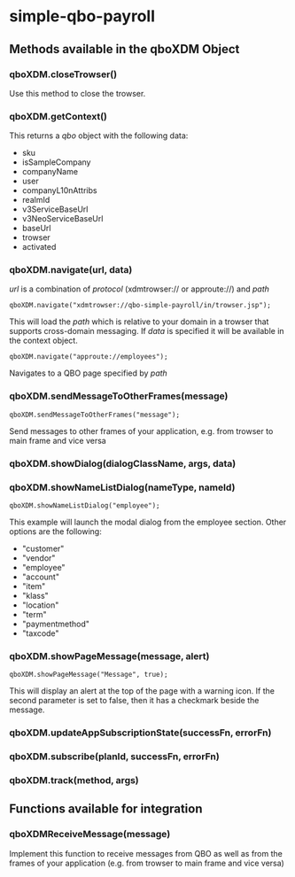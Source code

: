 # simple-qbo-payroll
## Methods available in the qboXDM Object
### qboXDM.closeTrowser()
Use this method to close the trowser.

### qboXDM.getContext()
This returns a *qbo* object with the following data: 
- sku
- isSampleCompany
- companyName
- user
- companyL10nAttribs
- realmId
- v3ServiceBaseUrl
- v3NeoServiceBaseUrl
- baseUrl
- trowser
- activated

### qboXDM.navigate(url, data)
*url* is a combination of *protocol* (xdmtrowser:// or approute://) and *path*

	qboXDM.navigate("xdmtrowser://qbo-simple-payroll/in/trowser.jsp");
This will load the *path* which is relative to your domain in a trowser that supports cross-domain messaging. If *data* is specified it will be available in the context object.
  
	qboXDM.navigate("approute://employees");
Navigates to a QBO page specified by *path*

### qboXDM.sendMessageToOtherFrames(message)
	qboXDM.sendMessageToOtherFrames("message");

Send messages to other frames of your application, e.g. from trowser to main frame and vice versa

### qboXDM.showDialog(dialogClassName, args, data)

### qboXDM.showNameListDialog(nameType, nameId)
	qboXDM.showNameListDialog("employee");
 
This example will launch the modal dialog from the employee section. Other options are the following:
- "customer"
- "vendor"
- "employee"
- "account"
- "item"
- "klass"
- "location"
- "term"
- "paymentmethod"
- "taxcode"

### qboXDM.showPageMessage(message, alert)
	qboXDM.showPageMessage("Message", true);

This will display an alert at the top of the page with a warning icon. If the second parameter is set to false, then it has a checkmark beside the message.

### qboXDM.updateAppSubscriptionState(successFn, errorFn)
### qboXDM.subscribe(planId, successFn, errorFn)
### qboXDM.track(method, args)

## Functions available for integration
### qboXDMReceiveMessage(message)
Implement this function to receive messages from QBO as well as from the frames of your application (e.g. from trowser to main frame and vice versa)